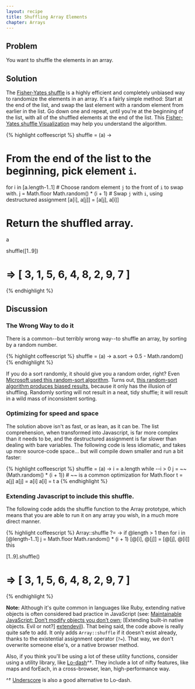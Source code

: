 ```yaml
---
layout: recipe
title: Shuffling Array Elements
chapter: Arrays
---
```

## Problem

You want to shuffle the elements in an array.

## Solution

The [Fisher-Yates shuffle] is a highly efficient and completely unbiased way to randomize
the elements in an array. It's a fairly simple method: Start at the end of the list, and
swap the last element with a random element from earlier in the list. Go down one and 
repeat, until you're at the beginning of the list, with all of the shuffled elements 
at the end of the list. This [Fisher-Yates shuffle Visualization] may help you understand
the algorithm.

{% highlight coffeescript %}
shuffle = (a) ->
  # From the end of the list to the beginning, pick element `i`.
  for i in [a.length-1..1]
    # Choose random element `j` to the front of `i` to swap with.
    j = Math.floor Math.random() * (i + 1)
    # Swap `j` with `i`, using destructured assignment
    [a[i], a[j]] = [a[j], a[i]]
  # Return the shuffled array.
  a

shuffle([1..9])
# => [ 3, 1, 5, 6, 4, 8, 2, 9, 7 ]
{% endhighlight %}

[Fisher-Yates shuffle]: http://en.wikipedia.org/wiki/Fisher%E2%80%93Yates_shuffle
[Fisher-Yates Shuffle Visualization]: http://bost.ocks.org/mike/shuffle/

## Discussion

### The Wrong Way to do it

There is a common--but terribly wrong way--to shuffle an array, by sorting by a random
number.

{% highlight coffeescript %}
shuffle = (a) -> a.sort -> 0.5 - Math.random()
{% endhighlight %}

If you do a sort randomly, it should give you a random order, right? Even [Microsoft used 
this random-sort algorithm][msftshuffle]. Turns out, [this random-sort algorithm produces
biased results][naive], because it only has the illusion of shuffling. Randomly sorting
will not result in a neat, tidy shuffle; it will result in a wild mass of inconsistent
sorting.

[msftshuffle]: http://www.robweir.com/blog/2010/02/microsoft-random-browser-ballot.html
[naive]: http://www.codinghorror.com/blog/2007/12/the-danger-of-naivete.html

### Optimizing for speed and space

The solution above isn't as fast, or as lean, as it can be. The list comprehension, when
transformed into Javascript, is far more complex than it needs to be, and the
destructured assignment is far slower than dealing with bare variables. The following
code is less idiomatic, and takes up more source-code space... but will compile down
smaller and run a bit faster:

{% highlight coffeescript %}
shuffle = (a) ->
  i = a.length
  while --i > 0
    j = ~~(Math.random() * (i + 1)) # ~~ is a common optimization for Math.floor
    t = a[j]
    a[j] = a[i]
    a[i] = t
  a
{% endhighlight %}

### Extending Javascript to include this shuffle.

The following code adds the shuffle function to the Array prototype, which means that
you are able to run it on any array you wish, in a much more direct manner.

{% highlight coffeescript %}
Array::shuffle ?= ->
  if @length > 1 then for i in [@length-1..1]
    j = Math.floor Math.random() * (i + 1)
    [@[i], @[j]] = [@[j], @[i]]
  this

[1..9].shuffle()
# => [ 3, 1, 5, 6, 4, 8, 2, 9, 7 ]
{% endhighlight %}

**Note:** Although it's quite common in languages like Ruby, extending native objects is 
often considered bad practice in JavaScript (see: [Maintainable JavaScript: Don’t modify 
objects you don’t own][dontown]; [Extending built-in native objects. Evil or not?]
[extendevil]). That being said, the code above is really quite safe to add. It only adds
`Array::shuffle` if it doesn't exist already, thanks to the existential assignment 
operator (`?=`). That way, we don't overwrite someone else's, or a native browser method.

Also, if you think you'll be using a lot of these utility functions, consider using a
utility library, like [Lo-dash](http://lodash.com/)^†. They include a lot of nifty
features, like maps and forEach, in a cross-browser, lean, high-performance way. 

^† [Underscore](http://underscorejs.org/) is also a good alternative to Lo-dash.

[dontown]: http://www.nczonline.net/blog/2010/03/02/maintainable-javascript-dont-modify-objects-you-down-own/
[extendevil]: http://perfectionkills.com/extending-built-in-native-objects-evil-or-not/
